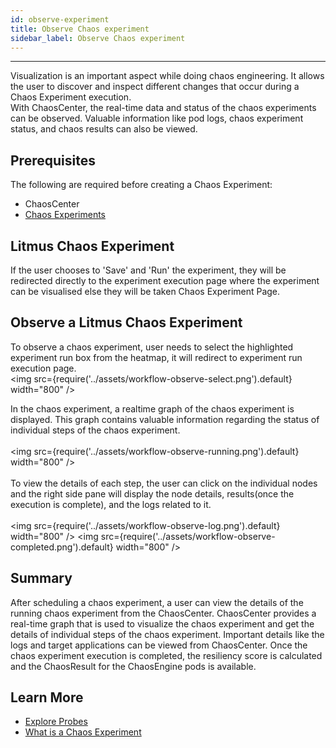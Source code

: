```yaml
---
id: observe-experiment
title: Observe Chaos experiment
sidebar_label: Observe Chaos experiment
---
```


---

Visualization is an important aspect while doing chaos engineering. It allows the user to discover and inspect different changes that occur during a Chaos Experiment execution. <br/>
With ChaosCenter, the real-time data and status of the chaos experiments can be observed. Valuable information like pod logs, chaos experiment status, and chaos results can also be viewed.

## Prerequisites

The following are required before creating a Chaos Experiment:

- ChaosCenter
- [Chaos Experiments](../concepts/chaos-workflow.md)

## Litmus Chaos Experiment

If the user chooses to 'Save' and 'Run' the experiment, they will be redirected directly to the experiment execution page where the experiment can be visualised else they will be taken Chaos Experiment Page.

## Observe a Litmus Chaos Experiment

To observe a chaos experiment, user needs to select the highlighted experiment run box from the heatmap, it will redirect to experiment run execution page.<br/>
<img src={require('../assets/workflow-observe-select.png').default} width="800" />

In the chaos experiment, a realtime graph of the chaos experiment is displayed. This graph contains valuable information regarding the status of individual steps of the chaos experiment.<br/><br/>
<img src={require('../assets/workflow-observe-running.png').default} width="800" /><br/><br/>
To view the details of each step, the user can click on the individual nodes and the right side pane will display the node details, results(once the execution is complete), and the logs related to it.
<br/><br/>
<img src={require('../assets/workflow-observe-log.png').default} width="800" />
<img src={require('../assets/workflow-observe-completed.png').default} width="800" />

## Summary

After scheduling a chaos experiment, a user can view the details of the running chaos experiment from the ChaosCenter. ChaosCenter provides a real-time graph that is used to visualize the chaos experiment and get the details of individual steps of the chaos experiment. Important details like the logs and target applications can be viewed from ChaosCenter. Once the chaos experiment execution is completed, the resiliency score is calculated and the ChaosResult for the ChaosEngine pods is available.

## Learn More

- [Explore Probes](../concepts/probes.md)
- [What is a Chaos Experiment](../concepts/chaos-workflow.md)
